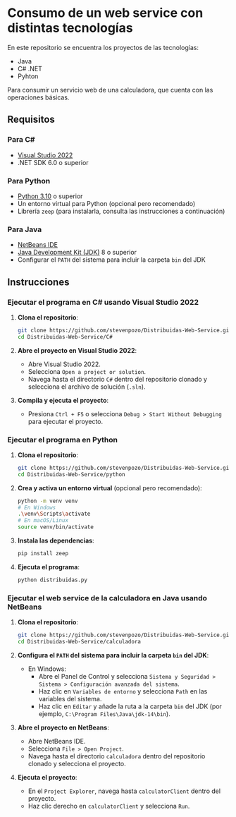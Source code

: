 
# Consumo de un web service con distintas tecnologías

En este repositorio se encuentra los proyectos de las tecnologías: 
- Java
- C# .NET
- Pyhton

Para consumir un servicio web de una calculadora, que cuenta con las operaciones básicas.

## Requisitos

### Para C#

- [Visual Studio 2022](https://visualstudio.microsoft.com/vs/)
- .NET SDK 6.0 o superior

### Para Python

- [Python 3.10](https://www.python.org/downloads/) o superior
- Un entorno virtual para Python (opcional pero recomendado)
- Librería `zeep` (para instalarla, consulta las instrucciones a continuación)

### Para Java

- [NetBeans IDE](https://netbeans.apache.org/download/index.html)
- [Java Development Kit (JDK)](https://www.oracle.com/java/technologies/javase-downloads.html) 8 o superior
- Configurar el `PATH` del sistema para incluir la carpeta `bin` del JDK

## Instrucciones

### Ejecutar el programa en C# usando Visual Studio 2022

1. **Clona el repositorio**:
    ```bash
    git clone https://github.com/stevenpozo/Distribuidas-Web-Service.git
    cd Distribuidas-Web-Service/C#
    ```

2. **Abre el proyecto en Visual Studio 2022**:
    - Abre Visual Studio 2022.
    - Selecciona `Open a project or solution`.
    - Navega hasta el directorio `C#` dentro del repositorio clonado y selecciona el archivo de solución (`.sln`).

3. **Compila y ejecuta el proyecto**:
    - Presiona `Ctrl + F5` o selecciona `Debug > Start Without Debugging` para ejecutar el proyecto.

### Ejecutar el programa en Python

1. **Clona el repositorio**:
    ```bash
    git clone https://github.com/stevenpozo/Distribuidas-Web-Service.git
    cd Distribuidas-Web-Service/python
    ```

2. **Crea y activa un entorno virtual** (opcional pero recomendado):
    ```bash
    python -m venv venv
    # En Windows
    .\venv\Scripts\activate
    # En macOS/Linux
    source venv/bin/activate
    ```

3. **Instala las dependencias**:
    ```bash
    pip install zeep
    ```

4. **Ejecuta el programa**:
    ```bash
    python distribuidas.py
    ```

### Ejecutar el web service de la calculadora en Java usando NetBeans

1. **Clona el repositorio**:
    ```bash
    git clone https://github.com/stevenpozo/Distribuidas-Web-Service.git
    cd Distribuidas-Web-Service/calculadora
    ```

2. **Configura el `PATH` del sistema para incluir la carpeta `bin` del JDK**:
    - En Windows:
        - Abre el Panel de Control y selecciona `Sistema y Seguridad > Sistema > Configuración avanzada del sistema`.
        - Haz clic en `Variables de entorno` y selecciona `Path` en las variables del sistema.
        - Haz clic en `Editar` y añade la ruta a la carpeta `bin` del JDK (por ejemplo, `C:\Program Files\Java\jdk-14\bin`).

3. **Abre el proyecto en NetBeans**:
    - Abre NetBeans IDE.
    - Selecciona `File > Open Project`.
    - Navega hasta el directorio `calculadora` dentro del repositorio clonado y selecciona el proyecto.

4. **Ejecuta el proyecto**:
    - En el `Project Explorer`, navega hasta `calculatorClient` dentro del proyecto.
    - Haz clic derecho en `calculatorClient` y selecciona `Run`.

   
